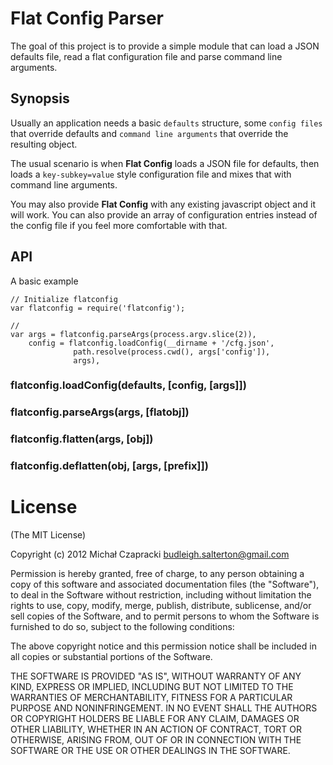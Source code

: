 Flat Config Parser
====================

The goal of this project is to provide a simple module that can load a JSON 
defaults file, read a flat configuration file and parse command line arguments.

Synopsis
----------

Usually an application needs a basic `defaults` structure, some `config files` 
that override defaults and `command line arguments` that override the resulting
object.

The usual scenario is when **Flat Config** loads a JSON file for defaults,
then loads a `key-subkey=value` style configuration file and mixes that with 
command line arguments.

You may also provide **Flat Config** with any existing javascript object and
it will work. You can also provide an array of configuration entries instead of
the config file if you feel more comfortable with that.

API
-----

A basic example

    // Initialize flatconfig
    var flatconfig = require('flatconfig');
    
    // 
    var args = flatconfig.parseArgs(process.argv.slice(2)),
        config = flatconfig.loadConfig(__dirname + '/cfg.json', 
                  path.resolve(process.cwd(), args['config']), 
                  args),
  
  
### flatconfig.loadConfig(defaults, [config, [args]])

### flatconfig.parseArgs(args, [flatobj])

### flatconfig.flatten(args, [obj])

### flatconfig.deflatten(obj, [args, [prefix]])



License
=========

(The MIT License)

Copyright (c) 2012 Michał Czapracki budleigh.salterton@gmail.com

Permission is hereby granted, free of charge, to any person obtaining a copy
of this software and associated documentation files (the "Software"), to deal
in the Software without restriction, including without limitation the rights
to use, copy, modify, merge, publish, distribute, sublicense, and/or sell
copies of the Software, and to permit persons to whom the Software is
furnished to do so, subject to the following conditions:

The above copyright notice and this permission notice shall be included in
all copies or substantial portions of the Software.

THE SOFTWARE IS PROVIDED "AS IS", WITHOUT WARRANTY OF ANY KIND, EXPRESS OR
IMPLIED, INCLUDING BUT NOT LIMITED TO THE WARRANTIES OF MERCHANTABILITY,
FITNESS FOR A PARTICULAR PURPOSE AND NONINFRINGEMENT. IN NO EVENT SHALL THE
AUTHORS OR COPYRIGHT HOLDERS BE LIABLE FOR ANY CLAIM, DAMAGES OR OTHER
LIABILITY, WHETHER IN AN ACTION OF CONTRACT, TORT OR OTHERWISE, ARISING FROM,
OUT OF OR IN CONNECTION WITH THE SOFTWARE OR THE USE OR OTHER DEALINGS IN
THE SOFTWARE.
